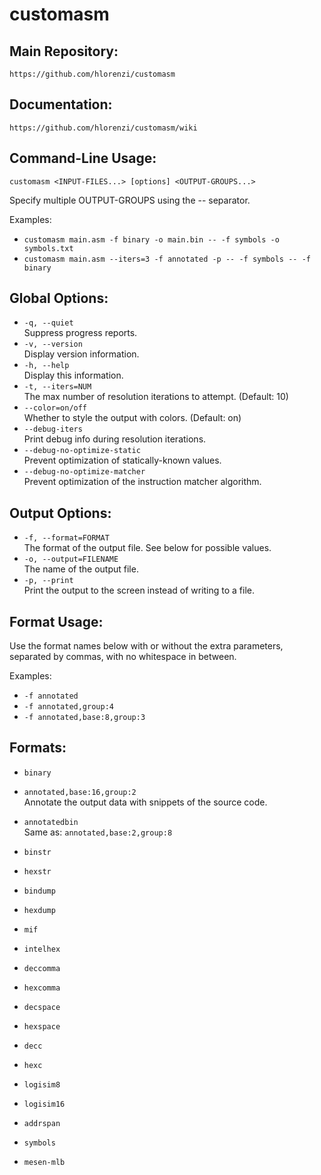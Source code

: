 # customasm

## Main Repository:
`https://github.com/hlorenzi/customasm`
## Documentation:
`https://github.com/hlorenzi/customasm/wiki`

## Command-Line Usage:
`customasm <INPUT-FILES...> [options] <OUTPUT-GROUPS...>`

Specify multiple OUTPUT-GROUPS using the -- separator.

Examples:  
* `customasm main.asm -f binary -o main.bin -- -f symbols -o symbols.txt`
* `customasm main.asm --iters=3 -f annotated -p -- -f symbols -- -f binary`

## Global Options:
* `-q, --quiet`  
    Suppress progress reports.  
* `-v, --version`  
    Display version information.  
* `-h, --help`  
    Display this information.  
* `-t, --iters=NUM`  
    The max number of resolution iterations to attempt. (Default: 10)  
* `--color=on/off`  
    Whether to style the output with colors. (Default: on)  
* `--debug-iters`  
    Print debug info during resolution iterations.  
* `--debug-no-optimize-static`  
    Prevent optimization of statically-known values.  
* `--debug-no-optimize-matcher`  
    Prevent optimization of the instruction matcher algorithm.  

## Output Options:
* `-f, --format=FORMAT`  
    The format of the output file. See below for possible values.  
* `-o, --output=FILENAME`  
    The name of the output file.  
* `-p, --print`  
    Print the output to the screen instead of writing to a file.  

## Format Usage:
Use the format names below with or without
the extra parameters, separated by commas,
with no whitespace in between.

Examples:  
* `-f annotated`  
* `-f annotated,group:4`  
* `-f annotated,base:8,group:3`  

## Formats:
* `binary`  

* `annotated,base:16,group:2`  
    Annotate the output data with snippets
    of the source code.  

* `annotatedbin`  
    Same as: `annotated,base:2,group:8`  

* `binstr`  
* `hexstr`  
* `bindump`  
* `hexdump`  

* `mif`  
* `intelhex`  

* `deccomma`  
* `hexcomma`  
* `decspace`  
* `hexspace`  

* `decc`  
* `hexc`  

* `logisim8`  
* `logisim16`  

* `addrspan`  

* `symbols`  
* `mesen-mlb`  